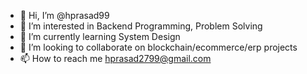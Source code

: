 - 👋 Hi, I’m @hprasad99
- 👀 I’m interested in Backend Programming, Problem Solving
- 🌱 I’m currently learning System Design
- 💞️ I’m looking to collaborate on blockchain/ecommerce/erp projects
- 📫 How to reach me hprasad2799@gmail.com

<!---
hprasad99/hprasad99 is a ✨ special ✨ repository because its `README.md` (this file) appears on your GitHub profile.
You can click the Preview link to take a look at your changes.
--->
